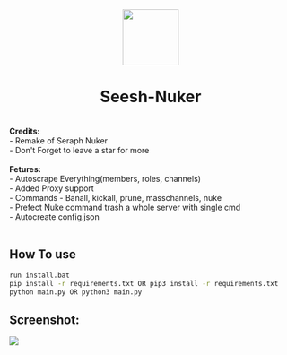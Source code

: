 <div align="center">
<img 
height="100px" 
width="100px"
src="https://camo.githubusercontent.com/4b028e8e841f57ee96b472fa88ea7ed66ddd3720/687474703a2f2f692e696d6775722e636f6d2f65597779386c632e706e67"
></img>
<h1>Seesh-Nuker</h1><br>
</div>
<b>Credits:</b><br />
- Remake of Seraph Nuker <br />
- Don't Forget to leave a star for more <br>

<br />
<b>Fetures:</b><br />  
- Autoscrape Everything(members, roles, channels)<br>
- Added Proxy support<br>
- Commands - Banall, kickall, prune, masschannels, nuke<br>
- Prefect Nuke command trash a whole server with single cmd <br>
- Autocreate config.json<br>
<br />

## How To use
```bash
run install.bat
pip install -r requirements.txt OR pip3 install -r requirements.txt
python main.py OR python3 main.py
```

## Screenshot:  <br>
<img src="https://media.discordapp.net/attachments/998749869848154122/1014912627140468736/unknown.png?width=608&height=319"></img><br>

